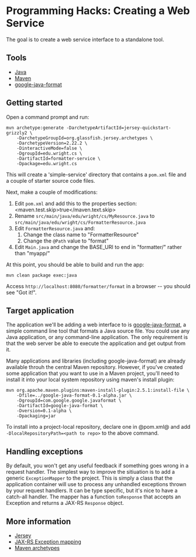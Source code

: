 Programming Hacks: Creating a Web Service
=========================================

The goal is to create a web service interface to a standalone tool.


Tools
-----

* [Java](http://www.oracle.com/technetwork/java/javase/downloads/jdk8-downloads-2133151.html)
* [Maven](https://maven.apache.org/download.cgi)
* [google-java-format](https://github.com/google/google-java-format)


Getting started
---------------

Open a command prompt and run:

    mvn archetype:generate -DarchetypeArtifactId=jersey-quickstart-grizzly2 \
	    -DarchetypeGroupId=org.glassfish.jersey.archetypes \
		-DarchetypeVersion=2.22.2 \
		-DinteractiveMode=false \
		-DgroupId=edu.wright.cs \
		-DartifactId=formatter-service \
		-Dpackage=edu.wright.cs

This will create a 'simple-service' directory that contains a `pom.xml` file and a couple of starter source code files.

Next, make a couple of modifications:

1. Edit `pom.xml` and add this to the properties section:
    <maven.test.skip>true</maven.text.skip>
2. Rename `src/main/java/edu/wright/cs/MyResource.java` to `src/main/java/edu/wright/cs/FormatterResource.java`
3. Edit `FormatterResource.java` and:
   1. Change the class name to "FormatterResource"
   2. Change the `@Path` value to "format"
4. Edit `Main.java` and change the BASE_URI to end in "formatter/" rather than "myapp/"

At this point, you should be able to build and run the app:

    mvn clean package exec:java

Access `http://localhost:8080/formatter/format` in a browser -- you should see "Got it!".


Target application
------------------

The application we'll be adding a web interface to is [google-java-format](https://github.com/google/google-java-format), a simple command line tool that formats a Java source file. You could use any Java application, or any command-line application. The only requirement is that the web server be able to execute the application and get output from it.

Many applications and libraries (including google-java-format) are already available throuh the central Maven repository. However, if you've created some application that you want to use in a Maven project, you'll need to install it into your local system repository using maven's install plugin: 

    mvn org.apache.maven.plugins:maven-install-plugin:2.5.1:install-file \
		-Dfile=../google-java-format-0.1-alpha.jar \
		-DgroupId=com.google.google.javaformat \
		-DartifactId=google-java-format \
		-Dversion=0.1-alpha \
		-Dpackaging=jar

To install into a project-local repository, declare one in @pom.xml@ and add `-DlocalRepositoryPath=<path to repo>` to the above command.


Handling exceptions
-------------------

By default, you won't get any useful feedback if something goes wrong in a request handler. The simplest way to improve the sitiuation is to add a generic `ExceptionMapper` to the project. This is simply a class that the application container will use to process any unhandled exceptions thrown by your request handlers. It can be type specific, but it's nice to have a catch-all handler. The mapper has a function `toResponse` that accepts an Exception and returns a JAX-RS `Response` object.


More information
----------------

* [Jersey](https://jersey.java.net)
* [JAX-RS Exception mapping](https://jersey.java.net/documentation/latest/representations.html#d0e6665)
* [Maven archetypes](https://maven.apache.org/guides/introduction/introduction-to-archetypes.html)
